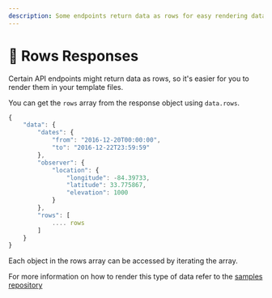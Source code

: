 ```yaml
---
description: Some endpoints return data as rows for easy rendering data as a list.
---
```


# 🔢 Rows Responses

Certain API endpoints might return data as rows, so it's easier for you to render them in your template files.

You can get the `rows` array from the response object using `data.rows`.

```javascript
{
    "data": {
        "dates": {
            "from": "2016-12-20T00:00:00",
            "to": "2016-12-22T23:59:59"
        },
        "observer": {
            "location": {
                "longitude": -84.39733,
                "latitude": 33.775867,
                "elevation": 1000
            }
        },
        "rows": [
            .... rows
        ]
    }
}
```

Each object in the rows array can be accessed by iterating the array.

For more information on how to render this type of data refer to the [samples repository](https://github.com/AstronomyAPI/Samples)
